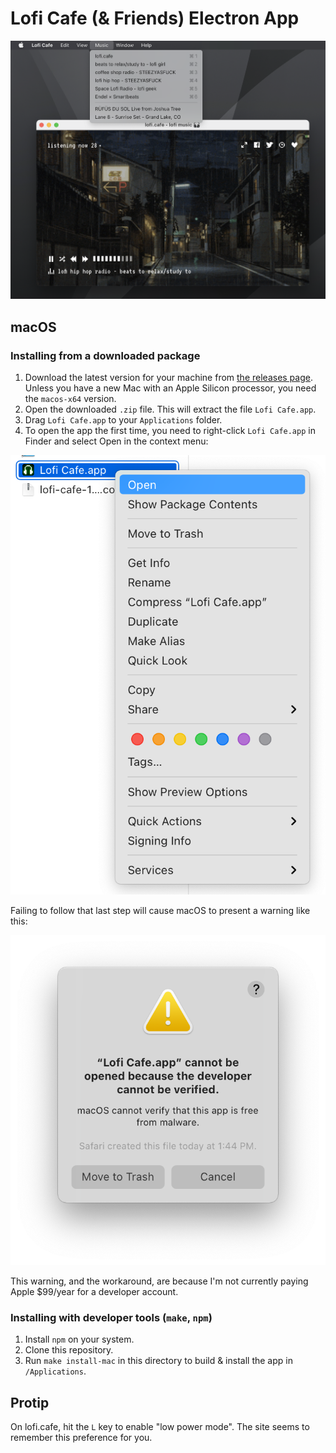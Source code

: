 # Lofi Cafe (& Friends) Electron App

![screenshot of the Lofi Cafe app playing lofi.cafe](./screenshot.png)

## macOS

### Installing from a downloaded package

1. Download the latest version for your machine from [the releases page](https://github.com/cdzombak/lofiapp/releases/latest). Unless you have a new Mac with an Apple Silicon processor, you need the `macos-x64` version.
2. Open the downloaded `.zip` file. This will extract the file `Lofi Cafe.app`.
3. Drag `Lofi Cafe.app` to your `Applications` folder.
4. To open the app the first time, you need to right-click `Lofi Cafe.app` in Finder and select Open in the context menu:

![right-click the app in Finder and select Open to launch it](install.png)

Failing to follow that last step will cause macOS to present a warning like this:

![warning that the app isn't signed](warning.png)

This warning, and the workaround, are because I'm not currently paying Apple $99/year for a developer account.

### Installing with developer tools (`make`, `npm`)

1. Install `npm` on your system.
2. Clone this repository.
3. Run `make install-mac` in this directory to build & install the app in `/Applications`.

## Protip

On lofi.cafe, hit the `L` key to enable "low power mode". The site seems to remember this preference for you.

